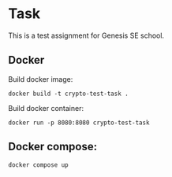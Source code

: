 # Task

This is a test assignment for Genesis SE school.

## Docker

Build docker image:

```docker
docker build -t crypto-test-task .
```

Build docker container:

```docker
docker run -p 8080:8080 crypto-test-task
```

## Docker compose:

```docker
docker compose up
```